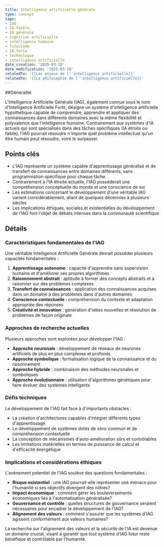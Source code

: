 ```yaml
---
title: Intelligence artificielle générale
type: concept
tags:
- IAG
- IA faible
- IA générale
- cognition artificielle
- intelligence humaine
- futurisme
- IA forte
- technologie
- intelligence artificielle
date_creation: '2025-03-18'
date_modification: '2025-03-18'
relatedTo: '[[Les enjeux de l''intelligence artificielle]]'
relatedTo: '[[La philosophie de l''intelligence artificielle]]'
---
```


##Généralité

L'Intelligence Artificielle Générale (IAG), également connue sous le nom d'Intelligence Artificielle Forte, désigne un système d'intelligence artificielle hypothétique capable de comprendre, apprendre et appliquer des connaissances dans différents domaines avec la même flexibilité et polyvalence que l'intelligence humaine. Contrairement aux systèmes d'IA actuels qui sont spécialisés dans des tâches spécifiques (IA étroite ou faible), l'IAG pourrait résoudre n'importe quel problème intellectuel qu'un être humain peut résoudre, voire le surpasser.

## Points clés

- L'IAG représente un système capable d'apprentissage généralisé et de transfert de connaissances entre domaines différents, sans programmation spécifique pour chaque tâche
- Contrairement à l'IA étroite actuelle, l'IAG posséderait une compréhension conceptuelle du monde et une conscience de soi
- Les estimations concernant le développement d'une véritable IAG varient considérablement, allant de quelques décennies à plusieurs siècles
- Les implications éthiques, sociales et existentielles du développement de l'IAG font l'objet de débats intenses dans la communauté scientifique

## Détails

### Caractéristiques fondamentales de l'IAG

Une véritable Intelligence Artificielle Générale devrait posséder plusieurs capacités fondamentales :

1. **Apprentissage autonome** : capacité d'apprendre sans supervision humaine et d'améliorer ses propres algorithmes
2. **Raisonnement abstrait** : aptitude à former des concepts abstraits et à raisonner sur des problèmes complexes
3. **Transfert de connaissances** : application des connaissances acquises dans un domaine à des problèmes dans d'autres domaines
4. **Conscience contextuelle** : compréhension du contexte et adaptation appropriée des réponses
5. **Créativité et innovation** : génération d'idées nouvelles et résolution de problèmes de façon originale

### Approches de recherche actuelles

Plusieurs approches sont explorées pour développer l'IAG :

- **Approche neuronale** : développement de réseaux de neurones artificiels de plus en plus complexes et profonds
- **Approche symbolique** : formalisation logique de la connaissance et du raisonnement
- **Approche hybride** : combinaison des méthodes neuronales et symboliques
- **Approche évolutionnaire** : utilisation d'algorithmes génétiques pour faire évoluer des systèmes intelligents

### Défis techniques

Le développement de l'IAG fait face à d'importants obstacles :

- La création d'architectures capables d'intégrer différents types d'apprentissage
- Le développement de systèmes dotés de sens commun et de compréhension contextuelle
- La conception de mécanismes d'auto-amélioration sûrs et contrôlables
- Les limitations matérielles en termes de puissance de calcul et d'efficacité énergétique

### Implications et considérations éthiques

L'avènement potentiel de l'IAG soulève des questions fondamentales :

- **Risque existentiel** : une IAG pourrait-elle représenter une menace pour l'humanité si ses objectifs divergent des nôtres?
- **Impact économique** : comment gérer les bouleversements économiques liés à l'automatisation généralisée?
- **Gouvernance et contrôle** : quelles structures de gouvernance seraient nécessaires pour encadrer le développement de l'IAG?
- **Alignement des valeurs** : comment s'assurer que les systèmes d'IAG agissent conformément aux valeurs humaines?

La recherche sur l'alignement des valeurs et la sécurité de l'IA est devenue un domaine crucial, visant à garantir que tout système d'IAG futur reste bénéfique et contrôlable par l'humanité.